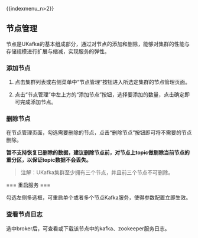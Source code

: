 {{indexmenu_n>2}}

## 节点管理

节点是UKafka的基本组成部分，通过对节点的添加和删除，能够对集群的性能与存储规模进行扩展与缩减，实现服务的弹性。

### 添加节点

1. 点击集群列表或右侧菜单中“节点管理”按钮进入所选定集群的节点管理页面。

2. 点击“节点管理”中左上方的“添加节点”按钮，选择要添加的数量，点击确定即可完成添加节点。

### 删除节点

在节点管理页面，勾选需要删除的节点，点击“删除节点”按钮即可将不需要的节点删除。

**暂不支持恢复已删除的数据，建议删除节点前，对节点上topic做剔除当前节点的重分区，以保证topic数据不会丢失。**

> 注解：UKafka集群至少拥有三个节点，并且前三个节点不可删除。

=== 重启服务 ===

勾选左侧多选框，可重启单个或者多个节点Kafka服务，使得参数配置立即生效。

### 查看节点日志

选中broker后，可查看或下载该节点中的kafka、zookeeper服务日志。
